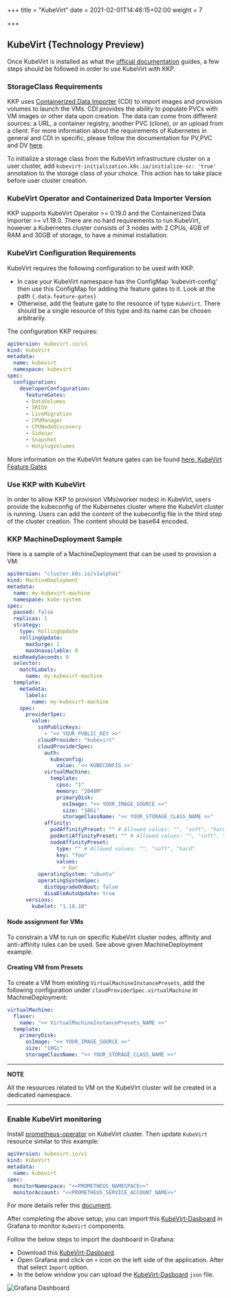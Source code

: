 +++
title = "KubeVirt"
date = 2021-02-01T14:46:15+02:00
weight = 7

+++

## KubeVirt (Technology Preview)
Once KubeVirt is installed as what the [official documentation](https://kubevirt.io/quickstart_cloud/) guides, a few
steps should be followed in order to use KubeVirt with KKP.

### StorageClass Requirements
KKP uses [Containerized Data Importer](https://github.com/kubevirt/containerized-data-importer) (CDI) to import images and
provision volumes to launch the VMs. CDI provides the ability to populate PVCs with VM images or other data upon creation.
The data can come from different sources: a URL, a container registry, another PVC (clone), or an upload from a client.
For more information about the requirements of Kubernetes in general and CDI in specific, please follow the documentation
for PV,PVC and DV [here](https://github.com/kubevirt/containerized-data-importer/blob/master/doc/basic_pv_pvc_dv.md).

To initialize a storage class from the KubeVirt infrastructure cluster on a user cluster, add `kubevirt-initialization.k8c.io/initialize-sc: 'true'` annotation to the storage class of your choice. 
This action has to take place before user cluster creation.

### KubeVirt Operator and Containerized Data Importer Version
KKP supports KubeVirt Operator >= 0.19.0 and the Containerized Data Importer >= v1.19.0. There are no hard requirements
to run KubeVirt, however a Kubernetes cluster consists of 3 nodes with 2 CPUs, 4GB of RAM and 30GB of storage, to have a
minimal installation.

### KubeVirt Configuration Requirements
KubeVirt requires the following configuration to be used with KKP.
- In case your KubeVirt namespace has the ConfigMap 'kubevirt-config' then use this ConfigMap for adding the feature gates to it. Look at the path `{.data.feature-gates}`
- Otherwise, add the feature gate to the resource of type `KubeVirt`. There should be a single resource of this type and its name can be chosen arbitrarily.

The configuration KKP requires:
```yaml
apiVersion: kubevirt.io/v1
kind: KubeVirt
metadata:
  name: kubevirt
  namespace: kubevirt
spec:
  configuration:
    developerConfiguration:
      featureGates:
      - DataVolumes
      - SRIOV
      - LiveMigration
      - CPUManager
      - CPUNodeDiscovery
      - Sidecar
      - Snapshot
      - HotplugVolumes
```

More information on the KubeVirt feature gates can be found [here: KubeVirt Feature Gates](https://kubevirt.io/user-guide/operations/activating_feature_gates/#how-to-activate-a-feature-gate)

### Use KKP with KubeVirt
In order to allow KKP to provision VMs(worker nodes) in KubeVirt, users provide the kubeconfig of the Kubernetes cluster
where the KubeVirt cluster is running. Users can add the content of the kubeconfig file in the third step of the cluster
creation. The content should be base64 encoded.

### KKP MachineDeployment Sample
Here is a sample of a MachineDeployment that can be used to provision a VM:

```yaml
apiVersion: "cluster.k8s.io/v1alpha1"
kind: MachineDeployment
metadata:
  name: my-kubevirt-machine
  namespace: kube-system
spec:
  paused: false
  replicas: 1
  strategy:
    type: RollingUpdate
    rollingUpdate:
      maxSurge: 1
      maxUnavailable: 0
  minReadySeconds: 0
  selector:
    matchLabels:
      name: my-kubevirt-machine
  template:
    metadata:
      labels:
        name: my-kubevirt-machine
    spec:
      providerSpec:
        value:
          sshPublicKeys:
            - "<< YOUR_PUBLIC_KEY >>"
          cloudProvider: "kubevirt"
          cloudProviderSpec:
            auth:
              kubeconfig:
                value: '<< KUBECONFIG >>'
            virtualMachine:
              template:
                cpus: "1"
                memory: "2048M"
                primaryDisk:
                  osImage: "<< YOUR_IMAGE_SOURCE >>"
                  size: "10Gi"
                  storageClassName: "<< YOUR_STORAGE_CLASS_NAME >>"
            affinity:
              podAffinityPreset: "" # Allowed values: "", "soft", "hard"
              podAntiAffinityPreset: "" # Allowed values: "", "soft", "hard"
              nodeAffinityPreset:
                type: "" # Allowed values: "", "soft", "hard"
                key: "foo"
                values:
                  - bar
          operatingSystem: "ubuntu"
          operatingSystemSpec:
            distUpgradeOnBoot: false
            disableAutoUpdate: true
      versions:
        kubelet: "1.18.10"
```
#### Node assignment for VMs
To constrain a VM to run on specific KubeVirt cluster nodes, affinity and anti-affinity rules can be used. See above given MachineDeployment example.

#### Creating VM from Presets
To create a VM from existing `VirtualMachineInstancePresets`, add the following configuration under `cloudProviderSpec.virtualMachine` in MachineDeployment:
```yaml
virtualMachine:
  flavor:
    name: "<< VirtualMachineInstancePresets_NAME >>"
  template:
    primaryDisk:
      osImage: "<< YOUR_IMAGE_SOURCE >>"
      size: "10Gi"
      storageClassName: "<< YOUR_STORAGE_CLASS_NAME >>"
```

---
**NOTE**

All the resources related to VM on the KubeVirt cluster will be created in a dedicated namespace.

---


### Enable KubeVirt monitoring
Install [prometheus-operator](https://github.com/prometheus-operator/prometheus-operator) on KubeVirt cluster.
Then update `KubeVirt` resource similar to this example:
```yaml
apiVersion: kubevirt.io/v1
kind: KubeVirt
metadata:
  name: kubevirt
spec:
  monitorNamespace: "<<PROMETHEUS_NAMESPACE>>"
  monitorAccount: "<<PROMETHEUS_SERVICE_ACCOUNT_NAME>>"
```
For more details refer this [document](https://kubevirt.io/user-guide/operations/component_monitoring/).

After completing the above setup, you can import this [KubeVirt-Dasboard](https://github.com/kubevirt/monitoring/tree/main/dashboards/grafana) in Grafana to monitor `KubeVirt` components.

Follow the below steps to import the dashboard in Grafana:
- Download this [KubeVirt-Dasboard](https://github.com/kubevirt/monitoring/tree/main/dashboards/grafana).
- Open Grafana and click on `+` icon on the left side of the application. After that select `Import` option.
- In the below window you can upload the [KubeVirt-Dasboard](https://github.com/kubevirt/monitoring/tree/main/dashboards/grafana) `json` file.
 
![Grafana Dashboard](/img/kubermatic/master/monitoring/kubevirt/grafana.png)


